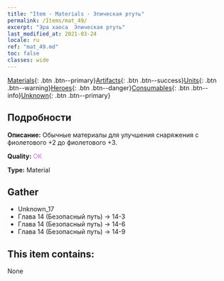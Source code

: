 ```yaml
---
title: "Item - Materials - Эпическая ртуть"
permalink: /Items/mat_49/
excerpt: "Эра хаоса  Эпическая ртуть"
last_modified_at: 2021-03-24
locale: ru
ref: "mat_49.md"
toc: false
classes: wide
---
```

 [Materials](/ru/Items/){: .btn .btn--primary}[Artifacts](/ru/Items/Artifacts/){: .btn .btn--success}[Units](/ru/Items/Units/){: .btn .btn--warning}[Heroes](/ru/Items/Heroes/){: .btn .btn--danger}[Consumables](/ru/Items/Consumables/){: .btn .btn--info}[Unknown](/ru/Items/Unknown/){: .btn .btn--primary}

## Подробности
 **Описание:** Обычные материалы для улучшения снаряжения c фиолетового +2 до фиолетового +3.

 **Quality:** <span style="color: #DA70D6">OK</span>

 **Type:** Material

## Gather

*    Unknown_17 
*    Глава 14 (Безопасный путь) -> 14-3 
*    Глава 14 (Безопасный путь) -> 14-6 
*    Глава 14 (Безопасный путь) -> 14-9 

## This item contains:

  None

